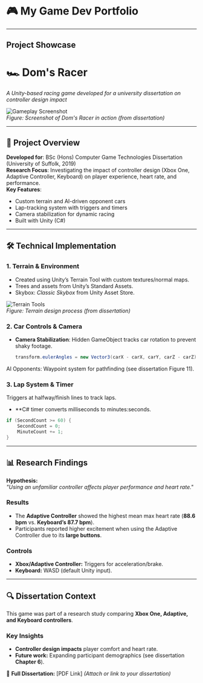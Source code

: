 # 🎮 My Game Dev Portfolio 

---

## **Project Showcase**

# 🏎️ Dom's Racer  
*A Unity-based racing game developed for a university dissertation on controller design impact*  

![Gameplay Screenshot](https://github.com/DominicTalbot/game-dev-portfolio/blob/e231680b6f9c851be1526f812c12feaa8fe1fb62/Images/DomsRacer.png)  
*Figure: Screenshot of Dom's Racer in action (from dissertation)*  

---

## 📖 **Project Overview**  
**Developed for**: BSc (Hons) Computer Game Technologies Dissertation (University of Suffolk, 2019)  
**Research Focus**: Investigating the impact of controller design (Xbox One, Adaptive Controller, Keyboard) on player experience, heart rate, and performance.  
**Key Features**:  
- Custom terrain and AI-driven opponent cars  
- Lap-tracking system with triggers and timers  
- Camera stabilization for dynamic racing  
- Built with Unity (C#)  

---

## 🛠️ **Technical Implementation**  
### **1. Terrain & Environment**  
- Created using Unity’s Terrain Tool with custom textures/normal maps.  
- Trees and assets from Unity’s Standard Assets.  
- Skybox: *Classic Skybox* from Unity Asset Store.  

![Terrain Tools](/screenshots/terrain_tool.png)  
*Figure: Terrain design process (from dissertation)*  

### **2. Car Controls & Camera**  
- **Camera Stabilization**: Hidden GameObject tracks car rotation to prevent shaky footage.  
  ```csharp
  transform.eulerAngles = new Vector3(carX - carX, carY, carZ - carZ);
AI Opponents: Waypoint system for pathfinding (see dissertation Figure 11).

### 3. **Lap System & Timer** 
Triggers at halfway/finish lines to track laps.

- **C# timer converts milliseconds to minutes:seconds.

```csharp
if (SecondCount >= 60) {
    SecondCount = 0;
    MinuteCount += 1;
}
```

---

## 📊 **Research Findings**
**Hypothesis:**  
*"Using an unfamiliar controller affects player performance and heart rate."*

### **Results**
- The **Adaptive Controller** showed the highest mean max heart rate (**88.6 bpm** vs. **Keyboard’s 87.7 bpm**).
- Participants reported higher excitement when using the Adaptive Controller due to its **large buttons**.

### **Controls**
- **Xbox/Adaptive Controller:** Triggers for acceleration/brake.
- **Keyboard:** WASD (default Unity input).

---

## 🔍 **Dissertation Context**
This game was part of a research study comparing **Xbox One, Adaptive, and Keyboard controllers**.

### **Key Insights**
- **Controller design impacts** player comfort and heart rate.
- **Future work:** Expanding participant demographics (see dissertation **Chapter 6**).

📄 **Full Dissertation:** [PDF Link] _(Attach or link to your dissertation)_
